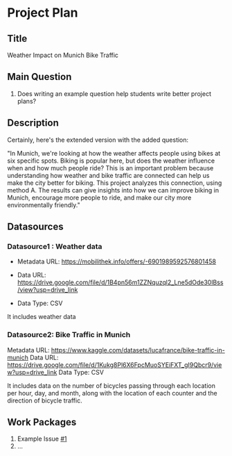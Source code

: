 # Project Plan

## Title
<!-- Give your project a short title. -->
Weather Impact on Munich Bike Traffic
## Main Question

<!-- Think about one main question you want to answer based on the data. -->
1. Does writing an example question help students write better project plans?

## Description

Certainly, here's the extended version with the added question:

"In Munich, we're looking at how the weather affects people using bikes at six specific spots. Biking is popular here, but does the weather influence when and how much people ride? This is an important problem because understanding how weather and bike traffic are connected can help us make the city better for biking. This project analyzes this connection, using method A. The results can give insights into how we can improve biking in Munich, encourage more people to ride, and make our city more environmentally friendly."


## Datasources

### Datasource1 : Weather data
* Metadata URL: https://mobilithek.info/offers/-6901989592576801458
  
* Data URL: https://drive.google.com/file/d/1B4pn56m1ZZNquzql2_Lne5dOde30lBss/view?usp=drive_link
  
* Data Type: CSV

It includes weather data

### Datasource2: Bike Traffic in Munich
Metadata URL: https://www.kaggle.com/datasets/lucafrance/bike-traffic-in-munich
Data URL: https://drive.google.com/file/d/1Kukg8Pl6X6FpcMuoSYEiFXT_gI9Qbcr9/view?usp=drive_link
Data Type: CSV

It includes data on the number of  bicycles passing through each location per hour, day, and month, along with the location of each counter and the direction of bicycle traffic.




## Work Packages

<!-- List of work packages ordered sequentially, each pointing to an issue with more details. -->

1. Example Issue [#1][i1]
2. ...

[i1]: https://github.com/jvalue/made-template/issues/1
